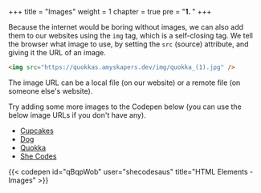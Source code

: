 +++
title = "Images"
weight = 1
chapter = true
pre = "<b>1. </b>"
+++

Because the internet would be boring without images, we can also add them to our websites using the `img` tag, which is a self-closing tag. We tell the browser what image to use, by setting the `src` (source) attribute, and giving it the URL of an image.

```html
<img src="https://quokkas.amyskapers.dev/img/quokka_(1).jpg" />
```

The image URL can be a local file (on our website) or a remote file (on someone else's website).

Try adding some more images to the Codepen below (you can use the below image URLs if you don't have any).

- [Cupcakes](images/cupcakes.jpg)
- [Dog](images/dog.jpg)
- [Quokka](images/quokka.jpg)
- [She Codes](images/she_codes.jpg)

{{< codepen id="qBqpWob" user="shecodesaus" title="HTML Elements - Images" >}}
